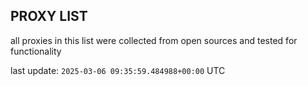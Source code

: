 ## PROXY LIST

all proxies in this list were collected from open sources and tested for functionality

last update: `2025-03-06 09:35:59.484988+00:00` UTC